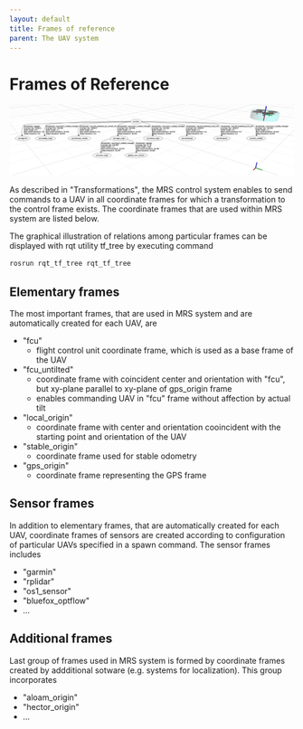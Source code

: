 ```yaml
---
layout: default
title: Frames of reference
parent: The UAV system
---
```


# Frames of Reference

![](fig/tf_rviz.png)

As described in "Transformations", the MRS control system enables to send commands to a UAV in all coordinate frames for which a transformation to the control frame exists. The coordinate frames that are used within MRS system are listed below. 

The graphical illustration of relations among particular frames can be displayed with rqt utility tf_tree by executing command 
```bash
rosrun rqt_tf_tree rqt_tf_tree
```

## Elementary frames
The most important frames, that are used in MRS system and are automatically created for each UAV, are

* "fcu"
  * flight control unit coordinate frame, which is used as a base frame of the UAV 
* "fcu_untilted"
  * coordinate frame with coincident center and orientation with "fcu", but xy-plane parallel to xy-plane of gps_origin frame 
  * enables commanding UAV in "fcu" frame without affection by actual tilt
* "local_origin"
  * coordinate frame with center and orientation cooincident with the starting point and orientation of the UAV 
* "stable_origin"
  * coordinate frame used for stable odometry
* "gps_origin"
  * coordinate frame representing the GPS frame

## Sensor frames
In addition to elementary frames, that are automatically created for each UAV, coordinate frames of sensors are created according to configuration of particular UAVs specified in a spawn command. The sensor frames includes

* "garmin"
* "rplidar"
* "os1_sensor"
* "bluefox_optflow"
* ...

## Additional frames
Last group of frames used in MRS system is formed by coordinate frames created by addditional sotware (e.g. systems for localization). This group incorporates 

* "aloam_origin"
* "hector_origin"
* ...
